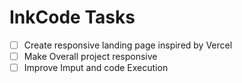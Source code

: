 # InkCode Tasks

- [ ] Create responsive landing page inspired by Vercel
- [ ] Make Overall project responsive
- [ ] Improve Imput and code Execution